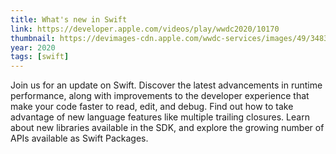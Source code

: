 ```yaml
---
title: What's new in Swift
link: https://developer.apple.com/videos/play/wwdc2020/10170
thumbnail: https://devimages-cdn.apple.com/wwdc-services/images/49/3483/3483_wide_250x141_2x.jpg
year: 2020
tags: [swift]
---
```


Join us for an update on Swift. Discover the latest advancements in runtime performance, along with improvements to the developer experience that make your code faster to read, edit, and debug. Find out how to take advantage of new language features like multiple trailing closures. Learn about new libraries available in the SDK, and explore the growing number of APIs available as Swift Packages.
